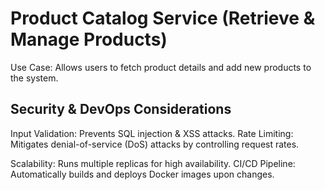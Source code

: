 # Product Catalog Service (Retrieve & Manage Products)
Use Case:
Allows users to fetch product details and add new products to the system.

## Security & DevOps Considerations
Input Validation: Prevents SQL injection & XSS attacks.
Rate Limiting: Mitigates denial-of-service (DoS) attacks by controlling request rates.

Scalability: Runs multiple replicas for high availability.
CI/CD Pipeline: Automatically builds and deploys Docker images upon changes.
